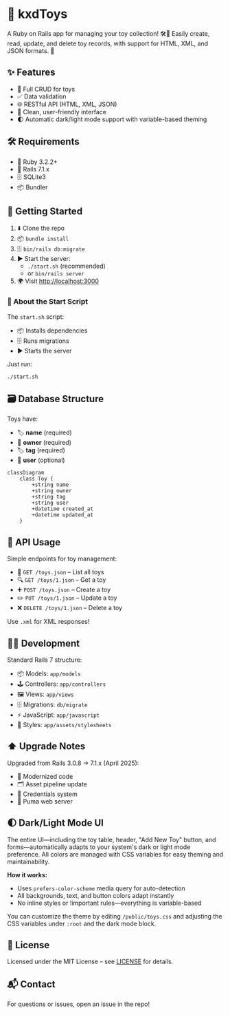 
# 🧸 kxdToys

A Ruby on Rails app for managing your toy collection! 🛠️🧸 Easily create, read, update, and delete toy records, with support for HTML, XML, and JSON formats. 🚀

## ✨ Features

- 📝 Full CRUD for toys
- ✅ Data validation
- 🌐 RESTful API (HTML, XML, JSON)
- 🎨 Clean, user-friendly interface
- 🌓 Automatic dark/light mode support with variable-based theming

## 🛠️ Requirements

- 💎 Ruby 3.2.2+
- 🚂 Rails 7.1.x
- 🗄️ SQLite3
- 📦 Bundler

## 🚦 Getting Started

1. ⬇️ Clone the repo
2. 📦 `bundle install`
3. 🗄️ `bin/rails db:migrate`
4. ▶️ Start the server:
    - `./start.sh` (recommended)
    - or `bin/rails server`
5. 🌍 Visit [http://localhost:3000](http://localhost:3000)

### 🏁 About the Start Script

The `start.sh` script:
- 📦 Installs dependencies
- 🗄️ Runs migrations
- ▶️ Starts the server

Just run:
```bash
./start.sh
```


## 🗃️ Database Structure

Toys have:
- 🏷️ **name** (required)
- 👤 **owner** (required)
- 🏷️ **tag** (required)
- 👥 **user** (optional)

```mermaid
classDiagram
    class Toy {
        +string name
        +string owner
        +string tag
        +string user
        +datetime created_at
        +datetime updated_at
    }
```

## 🔌 API Usage

Simple endpoints for toy management:

- 📄 `GET /toys.json` – List all toys
- 🔍 `GET /toys/1.json` – Get a toy
- ➕ `POST /toys.json` – Create a toy
- ✏️ `PUT /toys/1.json` – Update a toy
- ❌ `DELETE /toys/1.json` – Delete a toy

Use `.xml` for XML responses!

## 🧑‍💻 Development

Standard Rails 7 structure:
- 📦 Models: `app/models`
- 🕹️ Controllers: `app/controllers`
- 🖼️ Views: `app/views`
- 🗄️ Migrations: `db/migrate`
- ⚡ JavaScript: `app/javascript`
- 🎨 Styles: `app/assets/stylesheets`

## ⬆️ Upgrade Notes

Upgraded from Rails 3.0.8 → 7.1.x (April 2025):
- 🧹 Modernized code
- 🗂️ Asset pipeline update
- 🔐 Credentials system
- 🐾 Puma web server

## 🌓 Dark/Light Mode UI

The entire UI—including the toy table, header, "Add New Toy" button, and forms—automatically adapts to your system's dark or light mode preference. All colors are managed with CSS variables for easy theming and maintainability.

**How it works:**
- Uses `prefers-color-scheme` media query for auto-detection
- All backgrounds, text, and button colors adapt instantly
- No inline styles or !important rules—everything is variable-based

You can customize the theme by editing `/public/toys.css` and adjusting the CSS variables under `:root` and the dark mode block.

## 📄 License

Licensed under the MIT License – see [LICENSE](LICENSE) for details.

## 📬 Contact

For questions or issues, open an issue in the repo!
